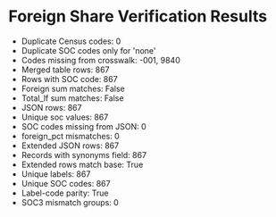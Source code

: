 # Foreign Share Verification Results

- Duplicate Census codes: 0
- Duplicate SOC codes only for 'none'
- Codes missing from crosswalk: -001, 9840
- Merged table rows: 867
- Rows with SOC code: 867
- Foreign sum matches: False
- Total_lf sum matches: False
- JSON rows: 867
- Unique soc values: 867
- SOC codes missing from JSON: 0
- foreign_pct mismatches: 0
- Extended JSON rows: 867
- Records with synonyms field: 867
- Extended rows match base: True
- Unique labels: 867
- Unique SOC codes: 867
- Label-code parity: True
- SOC3 mismatch groups: 0
